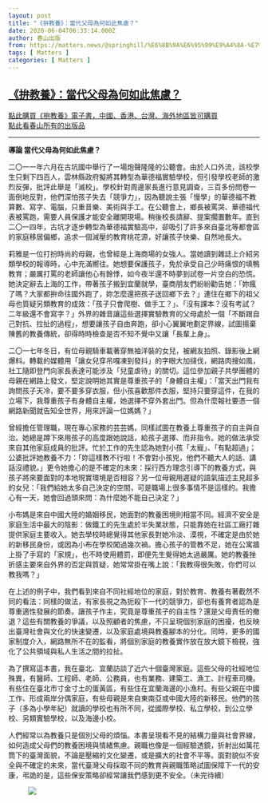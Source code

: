 ```yaml
---
layout: post
title: "《拚教養》：當代父母為何如此焦慮？"
date: 2020-06-04T06:33:14.000Z
author: 春山出版
from: https://matters.news/@springhill/%E6%8B%9A%E6%95%99%E9%A4%8A-%E7%95%B6%E4%BB%A3%E7%88%B6%E6%AF%8D%E7%82%BA%E4%BD%95%E5%A6%82%E6%AD%A4%E7%84%A6%E6%85%AE-bafyreihn4lxtndt4fmuvz7uitovqpn33on4gwufmvrcj4r5plhgdr7rk5i
tags: [ Matters ]
categories: [ Matters ]
---
```

<!--1591252394000-->
[《拚教養》：當代父母為何如此焦慮？](https://matters.news/@springhill/%E6%8B%9A%E6%95%99%E9%A4%8A-%E7%95%B6%E4%BB%A3%E7%88%B6%E6%AF%8D%E7%82%BA%E4%BD%95%E5%A6%82%E6%AD%A4%E7%84%A6%E6%85%AE-bafyreihn4lxtndt4fmuvz7uitovqpn33on4gwufmvrcj4r5plhgdr7rk5i)
------

<div>
<p><a href="https://readmoo.com/book/210109705000101" target="_blank">點此購買《拚教養》電子書，中國、香港、台灣、海外地區皆可購買</a><a href="https://readmoo.com/publisher/1956" target="_blank"><br class="smart">點此看春山所有的出版品</a></p><hr><p><strong>導論 當代父母為何如此焦慮？</strong></p><p>二〇一一年六月在古坑國中舉行了一場炮聲隆隆的公聽會。由於人口外流，該校學生只剩下四百人，雲林縣政府擬將其轉型為華德福實驗學校，但引發學校老師的激烈反彈，批評此舉是「滅校」。學校針對周邊家長進行意見調查，三百多份問卷一面倒地反對，他們深怕孩子失去「競爭力」，因為聽說主張「慢學」的華德福不教算數、寫字、電腦，只重音樂、美術與手工。在公聽會上，鄉長被罵哭、華德福代表被罵跑，需要人員保護才能安全離開現場。稍後校長請辭、提案擱置數年。直到二〇一四年，古坑才逐步轉型為華德福實驗高中，卻吸引了許多來自臺北等都會區的家庭移居偏鄉，追求一個減壓的教育桃花源，好讓孩子快樂、自然地長大。</p><p>莉雅是一位打扮時尚的母親，也曾經是上海商場的女強人。當她讀到雜誌上介紹另類學校的報導時，心中充滿嚮往。她想要保護孩子，免於承受自己少時痛恨的填鴨教育；嚴厲打罵的老師讓他心有餘悸，如今夜半還不時夢到試卷一片空白的恐慌。她決定辭去上海的工作，帶著孩子搬到宜蘭就學，臺商朋友們紛紛勸告她：「妳瘋了嗎？大家都拚命往國外跑了，妳怎麼還把孩子送回鄉下去？」連住在鄉下的祖父母也質疑另類教育的成效：「孩子只會爬樹、做手工？」、「沒有課本？沒有考試？二年級還不會寫字？」外界的雜音讓這些選擇實驗教育的父母處於一個「不斷跟自己對抗、拉扯的過程」，想要讓孩子自由奔跑，卻小心翼翼地劃定界線，試圖揚棄陳舊的教養傳統，卻得時時檢查是否不知不覺中又讓「長輩上身」。</p><p>二〇一七年冬日，有位母親騎車載著穿無袖洋裝的女兒，被網友拍照、錄影後上網爆料。轉載的媒體用「讓女兒穿吊嘎凍到發抖」的字眼大加撻伐，網路肉搜如風，社工隨即登門向家長表達可能涉及「兒童虐待」的關切。這位參加親子共學團體的母親在網路上發文，堅定說明她其實是尊重孩子的「身體自主權」：「當天出門我有詢問孩子天冷，要不要多穿衣服，但小孩喜歡那件衣服，堅持只要穿這件，在我的立場下，我尊重孩子有身體自主權，她選擇不穿外套出門。但為什麼報社要憑一個網路新聞就告知全世界，用來評論一位媽媽？」</p><p>曾經擔任管理職，現在專心家務的芸芸媽，同樣試圖在教養上尊重孩子的自主與自治。她總是蹲下來用孩子的高度跟她說話，給孩子選擇、而非指令。她的做法承受來自其他家庭成員的批評。忙於工作的先生認為她對小孩「太寵」、「有點超過」；公婆批評她教養不力：「妳這樣教不行啦！不會對小孩兇，他們不聽大人的話、講話沒禮貌。」更令她擔心的是不確定的未來：採行西方理念引導下的教養方式，與孩子將來要面對的本地現實環境是否相容？另一位母親用遲疑的語氣描述主見超多的女兒：「我們給她太多自己決定的空間，可是職場上很多事情不是這樣的。我擔心有一天，她會回過頭來問：為什麼她不能自己決定？」</p><p>小布媽是來自中國大陸的婚姻移民，她面對的教養困境則相當不同。經濟不安全是家庭生活中最大的陰影：做鐵工的先生處於半失業狀態，只能靠她在社區工廠打雜提供家庭主要收入。她去學校時總覺得其他家長對她冷淡、漠視，不確定是由於她的新移民身份，或因為小布在學校闖過幾次禍。擔心孩子的管教不足，她在公寓牆上掛了手寫的「家規」，也不時使用體罰，即便先生覺得她太過嚴厲。她的教養挫折感主要來自外界的否定與質疑，她常常掛在嘴上說：「我教得很失敗，你們可以教我嗎？」</p><p>在上述的例子中，我們看到來自不同社經地位的家庭，對於教育、教養有著截然不同的看法：同樣的做法，有家長視之為扼殺下一代的競爭力，卻也有養育者認為是尊重適性發展的節奏。讓孩子作主，究竟是尊重孩子的自主性？還是父母責任的撤退？這些有關教養的爭議，以及照顧者的焦慮，不只呈現個別家庭的困擾，也反映出臺灣社會與文化的快速變遷，以及家庭處境與教養腳本的分化。同時，更多的國家制度介入，網路無所不在的監看，將個別家庭的教養實作放在放大鏡下檢視，強化了公共領域與私人生活之間的拉扯。</p><p>為了撰寫這本書，我在臺北、宜蘭訪談了近六十個臺灣家庭。這些父母的社經地位殊異，有醫師、工程師、老師、公務員，也有業務、建築工、漁工、計程車司機。有些住在臺北市寸金寸土的蛋黃區，有些住在宜蘭海邊的小漁村。有些父親在中國工作、形成兩岸分偶家庭，有些母親是來自東南亞或中國大陸的新移民。他們的孩子（多為小學年紀）就讀的學校也有所不同，從國際學校、私立學校，到公立學校、另類實驗學校，以及海邊小校。</p><p>人們經常以為教養只是個別父母的煩惱。本書呈現看不見的結構力量與社會界線，如何造成父母們的教養困境與情緒焦慮。親職也像是一個經驗透鏡，折射出如萬花筒下的臺灣面貌，不論是壓縮的文化變遷，或是擴大的社會不平等。面對貌似不安全與不確定的未來，當代臺灣父母採取不同的教育與親職策略試圖保障下一代的安康，弔詭的是，這些保安策略卻經常讓我們感到更不安全。（未完待續）</p><figure class="image"><img src="https://assets.matters.news/embed/14be75af-1a7f-4408-909e-7f5078d10a97.png" data-asset-id="14be75af-1a7f-4408-909e-7f5078d10a97" referrerpolicy="no-referrer"><figcaption><span></span></figcaption></figure><p><br></p>
</div>
